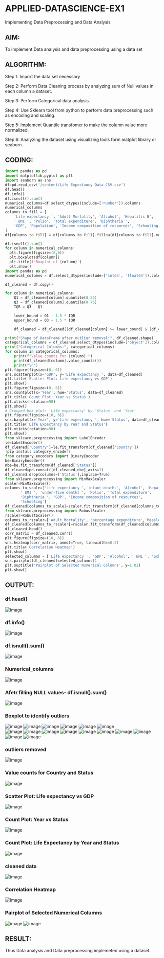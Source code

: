 # APPLIED-DATASCIENCE-EX1
Implementing Data Preprocessing and Data Analysis

## AIM:
To implement Data analysis and data preprocessing using a data set

## ALGORITHM:
Step 1: Import the data set necessary

Step 2: Perform Data Cleaning process by analyzing sum of Null values in each column a dataset.

Step 3: Perform Categorical data analysis.

Step 4: Use Sklearn tool from python to perform data preprocessing such as encoding and scaling.

Step 5: Implement Quantile transfomer to make the column value more normalized.

Step 6: Analyzing the dataset using visualizing tools form matplot library or seaborn.

## CODING:
```python
import pandas as pd
import matplotlib.pyplot as plt
import seaborn as sns
df=pd.read_csv('/content/Life Expectancy Data CSV.csv')
df.head()
df.info()
df.isnull().sum()
numerical_columns=df.select_dtypes(include=['number']).columns
numerical_columns
columns_to_fill = [
    'Life expectancy ', 'Adult Mortality', 'Alcohol', 'Hepatitis B',
    ' BMI ', 'Polio', 'Total expenditure', 'Diphtheria ',
    'GDP', 'Population', 'Income composition of resources', 'Schooling'
]
df[columns_to_fill] = df[columns_to_fill].fillna(df[columns_to_fill].median())

df.isnull().sum()
for column in numerical_columns:
  plt.figure(figsize=(8,6))
  plt.boxplot(df[column])
  plt.title(f'Boxplot of {column}')
  plt.show()
import pandas as pd
numerical_columns = df.select_dtypes(include=['int64', 'float64']).columns

df_cleaned = df.copy()

for column in numerical_columns:
    Q1 = df_cleaned[column].quantile(0.25)
    Q3 = df_cleaned[column].quantile(0.75)
    IQR = Q3 - Q1

    lower_bound = Q1 - 1.5 * IQR
    upper_bound = Q3 + 1.5 * IQR

    df_cleaned = df_cleaned[(df_cleaned[column] >= lower_bound) & (df_cleaned[column] <= upper_bound)]

print("Shape of DataFrame after outlier removal:", df_cleaned.shape)
categorical_columns = df_cleaned.select_dtypes(include=['object']).columns
print("Categorical Columns:", categorical_columns)
for column in categorical_columns:
    print(f"Value counts for {column}:")
    print(df_cleaned[column].value_counts())
    print("\n")
plt.figure(figsize=(8, 6))
sns.scatterplot(x='GDP', y='Life expectancy ', data=df_cleaned)
plt.title('Scatter Plot: Life expectancy vs GDP')
plt.show()
plt.figure(figsize=(8, 6))
sns.countplot(x='Year', hue='Status', data=df_cleaned)
plt.title('Count Plot: Year vs Status')
plt.xticks(rotation=90)
plt.show()
# Grouped box plot: 'Life expectancy' by 'Status' and 'Year'
plt.figure(figsize=(10, 6))
sns.barplot(x='Year', y='Life expectancy ', hue='Status', data=df_cleaned)
plt.title('Life Expectancy by Year and Status')
plt.xticks(rotation=90)
plt.show()
from sklearn.preprocessing import LabelEncoder
le=LabelEncoder()
df_cleaned['Country']=le.fit_transform(df_cleaned['Country'])
!pip install category_encoders
from category_encoders import BinaryEncoder
be=BinaryEncoder()
nbe=be.fit_transform(df_cleaned['Status'])
df_cleaned=pd.concat([df_cleaned,nbe],axis=1)
df_cleaned.drop(columns=['Status'],inplace=True)
from sklearn.preprocessing import MinMaxScaler
scaler=MinMaxScaler()
columns_to_scale=['Life expectancy ','infant deaths', 'Alcohol', 'Hepatitis B',
       ' BMI ', 'under-five deaths ', 'Polio', 'Total expenditure',
       'Diphtheria ', 'GDP', 'Income composition of resources',
       'Schooling']
df_cleaned[columns_to_scale]=scaler.fit_transform(df_cleaned[columns_to_scale])
from sklearn.preprocessing import RobustScaler
rscaler=RobustScaler()
columns_to_rscaler=['Adult Mortality', 'percentage expenditure','Measles ', 'Population']
df_cleaned[columns_to_rscaler]=rscaler.fit_transform(df_cleaned[columns_to_rscaler])
df_cleaned.head()
corr_matrix = df_cleaned.corr()
plt.figure(figsize=(10, 6))
sns.heatmap(corr_matrix, annot=True, linewidths=0.5)
plt.title('Correlation Heatmap')
plt.show()
selected_columns = ['Life expectancy ', 'GDP', 'Alcohol', ' BMI ', 'Schooling']
sns.pairplot(df_cleaned[selected_columns])
plt.suptitle('Pairplot of Selected Numerical Columns', y=1.02)
plt.show()
```
## OUTPUT:
### df.head()
![image](https://github.com/user-attachments/assets/015fed6d-cd94-4266-8e0a-ab6dfebbdb6a)
### df.info()
![image](https://github.com/user-attachments/assets/20d342ba-9ab9-404f-9c19-05b22bb3cec7)
### df.isnull().sum()
![image](https://github.com/user-attachments/assets/627495db-6f75-497f-9e3d-0a21d5880a7e)
### Numerical_columns
![image](https://github.com/user-attachments/assets/efa0d0d5-6a86-4df7-89d1-260127d47c3a)
### Afetr filling NULL values- df.isnull().sum()
![image](https://github.com/user-attachments/assets/29cc3dc3-16f4-43d0-9a3b-762ed540300c) 
### Boxplot to identify outliers
![image](https://github.com/user-attachments/assets/681c0685-2861-4571-90f2-1e2618e1c44a) ![image](https://github.com/user-attachments/assets/a7f8d166-543b-4092-a9bc-f8a4b44ba0f5) 
![image](https://github.com/user-attachments/assets/58814432-4ac6-4df2-894b-a72ce7434fb5)  ![image](https://github.com/user-attachments/assets/39d5f087-a6e6-4f5b-8288-b4b31dda6082) 
![image](https://github.com/user-attachments/assets/da663f5d-5d6e-4818-9c27-8e43bf17f1be)  ![image](https://github.com/user-attachments/assets/8dbd3736-c6dd-4fda-b592-c0331c84bc07)  
![image](https://github.com/user-attachments/assets/11ef2c8d-ebbe-49fa-aa2d-299a922c222b)  ![image](https://github.com/user-attachments/assets/8499a282-c3d1-4aa4-a0ff-c108664a0ffa)
![image](https://github.com/user-attachments/assets/304f0604-5636-4a53-913b-6d931a2c6365)  ![image](https://github.com/user-attachments/assets/f7454be8-cb9c-466f-b7b6-8791d90af0d8) 
![image](https://github.com/user-attachments/assets/0040678a-5c06-4f55-942d-d45fd40d8713)   ![image](https://github.com/user-attachments/assets/a845e2f5-26c9-4aa3-8249-af2cdde53528) 
![image](https://github.com/user-attachments/assets/76299585-d1dd-404f-a64b-bb5f9fa3a9a5)    ![image](https://github.com/user-attachments/assets/e568586a-5fab-4d85-9580-ec3e3db33552) 
![image](https://github.com/user-attachments/assets/0b7be52b-3bf1-4458-89de-272fbad9df7b)    ![image](https://github.com/user-attachments/assets/4c996610-947e-44da-ab71-cb4cd8dc1b50)
### outliers removed
![image](https://github.com/user-attachments/assets/de502440-3ff8-4ced-b86c-10a720df21e1)
### Value counts for Country and Status
![image](https://github.com/user-attachments/assets/bfcbd446-b3b9-48a3-aba9-6d463bff3cc7)
### Scatter Plot: Life expectancy vs GDP
![image](https://github.com/user-attachments/assets/b7270308-91d4-4521-89b0-7b8636c69f17)
### Count Plot: Year vs Status
![image](https://github.com/user-attachments/assets/3141ef02-84d7-4dec-968d-706f45f96217)
### Count Plot: Life Expectancy by Year and Status
![image](https://github.com/user-attachments/assets/0b44ef57-2a39-4110-b7f2-99c8eefc1225)
### cleaned data
![image](https://github.com/user-attachments/assets/372f11e4-ab45-4069-abcf-bf5048cb3ec9)
### Correlation Heatmap
![image](https://github.com/user-attachments/assets/68381809-47a4-445d-996f-a689b3908559)
### Pairplot of Selected Numerical Columns
![image](https://github.com/user-attachments/assets/8d32775a-850b-4e3f-a942-954f41ad83ec)
![image](https://github.com/user-attachments/assets/38e96f83-f430-4ca1-acd4-0e42d0303f06)

























## RESULT:
Thus Data analysis and Data preprocessing implemeted using a dataset.
